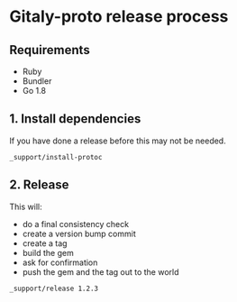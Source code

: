 # Gitaly-proto release process

## Requirements

- Ruby
- Bundler
- Go 1.8

## 1. Install dependencies

If you have done a release before this may not be needed.

```
_support/install-protoc
```

## 2. Release

This will:

- do a final consistency check
- create a version bump commit
- create a tag
- build the gem
- ask for confirmation
- push the gem and the tag out to the world

```
_support/release 1.2.3
```
